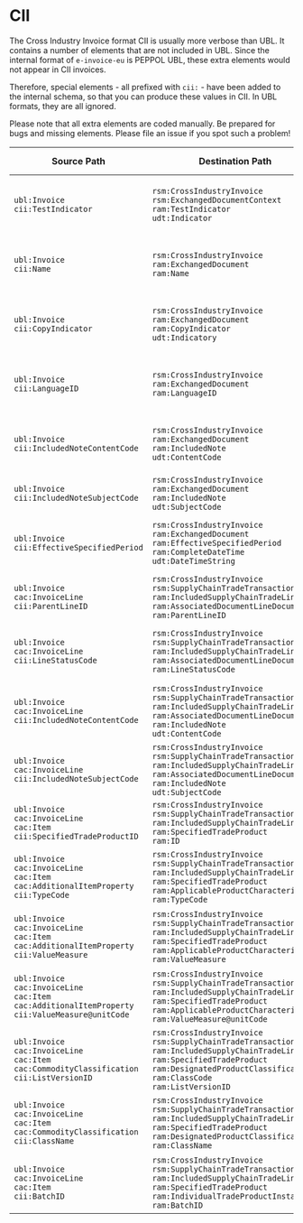 # CII

The Cross Industry Invoice format CII is usually more verbose than UBL.
It contains a number of elements that are not included in UBL. Since the
internal format of `e-invoice-eu` is PEPPOL UBL, these extra elements would
not appear in CII invoices.

Therefore, special elements - all prefixed with `cii:` - have been added
to the internal schema, so that you can produce these values in CII. In
UBL formats, they are all ignored.

Please note that all extra elements are coded manually.
Be prepared for bugs and missing elements. Please file an issue if you spot
such a problem!

<table>
	<thead>
		<tr>
			<th>Source Path</th>
			<th>Destination Path</th>
			<th>Factur-X Profile</th>
		</tr>
	</thead>
	<tbody>
		<tr>
			<td><code>ubl:Invoice<br />cii:TestIndicator</code></td>
			<td><code>rsm:CrossIndustryInvoice<br />rsm:ExchangedDocumentContext<br />ram:TestIndicator<br />udt:Indicator</code></td>
			<td>MINIMUM<br />BASIC WL<br />BASIC<br />EN16931<br />EXTENDED</td>
		</tr>
		<tr>
			<td><code>ubl:Invoice<br />cii:Name</code></td>
			<td><code>rsm:CrossIndustryInvoice<br />ram:ExchangedDocument<br />ram:Name</code></td>
			<td>MINIMUM<br />BASIC WL<br />BASIC<br />EN16931<br />EXTENDED</td>
		</tr>
		<tr>
			<td><code>ubl:Invoice<br />cii:CopyIndicator</code></td>
			<td><code>rsm:CrossIndustryInvoice<br />ram:ExchangedDocument<br />ram:CopyIndicator<br />udt:Indicatory</code></td>
			<td>MINIMUM<br />BASIC WL<br />BASIC<br />EN16931<br />EXTENDED</td>
		</tr>
		<tr>
			<td><code>ubl:Invoice<br />cii:LanguageID</code></td>
			<td><code>rsm:CrossIndustryInvoice<br />ram:ExchangedDocument<br />ram:LanguageID</code></td>
			<td>MINIMUM<br />BASIC WL<br />BASIC<br />EN16931<br />EXTENDED</td>
		</tr>
		<tr>
			<td><code>ubl:Invoice<br />cii:IncludedNoteContentCode</code></td>
			<td><code>rsm:CrossIndustryInvoice<br />ram:ExchangedDocument<br />ram:IncludedNote<br />udt:ContentCode</code></td>
			<td>MINIMUM<br />BASIC WL<br />BASIC<br />EN16931<br />EXTENDED</td>
		</tr>
		<tr>
			<td><code>ubl:Invoice<br />cii:IncludedNoteSubjectCode</code></td>
			<td><code>rsm:CrossIndustryInvoice<br />ram:ExchangedDocument<br />ram:IncludedNote<br />udt:SubjectCode</code></td>
			<td>MINIMUM<br />BASIC WL</td>
		</tr>
		<tr>
			<td><code>ubl:Invoice<br />cii:EffectiveSpecifiedPeriod</code></td>
			<td><code>rsm:CrossIndustryInvoice<br />ram:ExchangedDocument<br />ram:EffectiveSpecifiedPeriod<br />ram:CompleteDateTime<br />udt:DateTimeString</code></td>
			<td>MINIMUM<br />BASIC WL<br />BASIC<br />EN16931<br />EXTENDED</td>
		</tr>
		<tr>
			<td><code>ubl:Invoice<br />cac:InvoiceLine<br />cii:ParentLineID</code></td>
			<td><code>rsm:CrossIndustryInvoice<br />rsm:SupplyChainTradeTransaction<br />ram:IncludedSupplyChainTradeLineItem<br />ram:AssociatedDocumentLineDocument<br />ram:ParentLineID</code></td>
			<td></td>
		</tr>
		<tr>
			<td><code>ubl:Invoice<br />cac:InvoiceLine<br />cii:LineStatusCode</code></td>
			<td><code>rsm:CrossIndustryInvoice<br />rsm:SupplyChainTradeTransaction<br />ram:IncludedSupplyChainTradeLineItem<br />ram:AssociatedDocumentLineDocument<br />ram:LineStatusCode</code></td>
			<td>MINIMUM<br />BASIC WL<br />BASIC<br />EN16931<br />EXTENDED</td>
		</tr>
		<tr>
			<td><code>ubl:Invoice<br />cac:InvoiceLine<br />cii:IncludedNoteContentCode</code></td>
			<td><code>rsm:CrossIndustryInvoice<br />rsm:SupplyChainTradeTransaction<br />ram:IncludedSupplyChainTradeLineItem<br />ram:AssociatedDocumentLineDocument<br />ram:IncludedNote<br />udt:ContentCode</code></td>
			<td>MINIMUM<br />BASIC WL<br />BASIC<br />EN16931<br />EXTENDED</td>
		</tr>
		<tr>
			<td><code>ubl:Invoice<br />cac:InvoiceLine<br />cii:IncludedNoteSubjectCode</code></td>
			<td><code>rsm:CrossIndustryInvoice<br />rsm:SupplyChainTradeTransaction<br />ram:IncludedSupplyChainTradeLineItem<br />ram:AssociatedDocumentLineDocument<br />ram:IncludedNote<br />udt:SubjectCode</code></td>
			<td>MINIMUM<br />BASIC WL</td>
		</tr>
		<tr>
			<td><code>ubl:Invoice<br />cac:InvoiceLine<br />cac:Item<br />cii:SpecifiedTradeProductID</code></td>
			<td><code>rsm:CrossIndustryInvoice<br />rsm:SupplyChainTradeTransaction<br />ram:IncludedSupplyChainTradeLineItem<br />ram:SpecifiedTradeProduct<br />ram:ID</code></td>
			<td></td>
		</tr>
		<tr>
			<td><code>ubl:Invoice<br />cac:InvoiceLine<br />cac:Item<br />cac:AdditionalItemProperty<br />cii:TypeCode</code></td>
			<td><code>rsm:CrossIndustryInvoice<br />rsm:SupplyChainTradeTransaction<br />ram:IncludedSupplyChainTradeLineItem<br />ram:SpecifiedTradeProduct<br />ram:ApplicableProductCharacteristic<br />ram:TypeCode</code></td>
			<td>MINIMUM<br />BASIC WL<br />BASIC<br />EN16931<br />EXTENDED</td>
		</tr>
		<tr>
			<td><code>ubl:Invoice<br />cac:InvoiceLine<br />cac:Item<br />cac:AdditionalItemProperty<br />cii:ValueMeasure</code></td>
			<td><code>rsm:CrossIndustryInvoice<br />rsm:SupplyChainTradeTransaction<br />ram:IncludedSupplyChainTradeLineItem<br />ram:SpecifiedTradeProduct<br />ram:ApplicableProductCharacteristic<br />ram:ValueMeasure</code></td>
			<td>MINIMUM<br />BASIC WL<br />BASIC<br />EN16931<br />EXTENDED</td>
		</tr>
		<tr>
			<td><code>ubl:Invoice<br />cac:InvoiceLine<br />cac:Item<br />cac:AdditionalItemProperty<br />cii:ValueMeasure@unitCode</code></td>
			<td><code>rsm:CrossIndustryInvoice<br />rsm:SupplyChainTradeTransaction<br />ram:IncludedSupplyChainTradeLineItem<br />ram:SpecifiedTradeProduct<br />ram:ApplicableProductCharacteristic<br />ram:ValueMeasure@unitCode</code></td>
			<td>MINIMUM<br />BASIC WL<br />BASIC<br />EN16931<br />EXTENDED</td>
		</tr>
		<tr>
			<td><code>ubl:Invoice<br />cac:InvoiceLine<br />cac:Item<br />cac:CommodityClassification<br />cii:ListVersionID</code></td>
			<td><code>rsm:CrossIndustryInvoice<br />rsm:SupplyChainTradeTransaction<br />ram:IncludedSupplyChainTradeLineItem<br />ram:SpecifiedTradeProduct<br />ram:DesignatedProductClassification<br />ram:ClassCode<br />ram:ListVersionID</code></td>
			<td>MINIMUM<br />BASIC WL<br />BASIC<br />EN16931</td>
		</tr>
		<tr>
			<td><code>ubl:Invoice<br />cac:InvoiceLine<br />cac:Item<br />cac:CommodityClassification<br />cii:ClassName</code></td>
			<td><code>rsm:CrossIndustryInvoice<br />rsm:SupplyChainTradeTransaction<br />ram:IncludedSupplyChainTradeLineItem<br />ram:SpecifiedTradeProduct<br />ram:DesignatedProductClassification<br />ram:ClassName</code></td>
			<td>MINIMUM<br />BASIC WL<br />BASIC<br />EN16931<br />EXTENDED</td>
		</tr>
		<tr>
			<td><code>ubl:Invoice<br />cac:InvoiceLine<br />cac:Item<br />cii:BatchID</code></td>
			<td><code>rsm:CrossIndustryInvoice<br />rsm:SupplyChainTradeTransaction<br />ram:IncludedSupplyChainTradeLineItem<br />ram:SpecifiedTradeProduct<br />ram:IndividualTradeProductInstance<br />ram:BatchID</code></td>
			<td>MINIMUM<br />BASIC WL<br />BASIC<br />EN16931<br />EXTENDED</td>
		</tr>
	</tbody>
</table>
